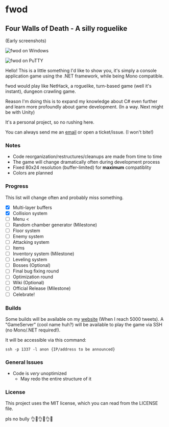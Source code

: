 # fwod
## Four Walls of Death - A silly roguelike

(Early screenshots)

![fwod on Windows](http://www.wilomgfx.net/didier/pages/fwod/img1.png)

![fwod on PuTTY](http://www.wilomgfx.net/didier/pages/fwod/img3.png)

Hello! This is a little something I'd like to show you, it's simply a console application game using the .NET framework, while being Mono compatible.

fwod would play like NetHack, a roguelike, turn-based game (well it's instant), dungeon crawling game.

Reason I'm doing this is to expand my knowledge about C# even further and learn more profoundly about game development. (In a way. Next might be with Unity)

It's a personal project, so no rushing here.

You can always send me an [email](mailto:devddstuff@gmail.com) or open a ticket/issue. (I won't bite!)

### Notes
- Code reorganization/restructures/cleanups are made from time to time
- The game will change dramatically often during development process
- Fixed 80x24 resolution (buffer-limited) for **maximum** compatiblity
- Colors are planned

### Progress

This list will change often and probably miss something.

- [x] Multi-layer buffers
- [x] Collision system
- [ ] Menu <
- [ ] Random chamber generator (Milestone)
- [ ] Floor system
- [ ] Enemy system
- [ ] Attacking system
- [ ] Items
- [ ] Inventory system (Milestone)
- [ ] Leveling system
- [ ] Bosses (Optional)
- [ ] Final bug fixing round
- [ ] Optimization round
- [ ] Wiki (Optional)
- [ ] Official Release (Milestone)
- [ ] Celebrate!

### Builds
Some builds will be available on my [website](http://www.wilomgfx.net/didier/pages/fwod.html) (When I reach 5000 tweets).
A "GameServer" (cool name huh?) will be available to play the game via SSH (no Mono/.NET required!).

It will be accessible via this command:

`ssh -p 1337 -l anon {IP/address to be announced}`

### General Issues
- Code is _very_ unoptimized
  - May redo the entire structure of it

### License
This project uses the MIT license, which you can read from the LICENSE file.

pls no bully :ok_hand::eyes::ok_hand::eyes::ok_hand::poop:
